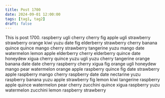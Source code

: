 ```yaml
---
title: Post 1700
date: 2024-09-01 12:00:00
tags: [tag1, tag2]
draft: false
---
```

This is post 1700.
raspberry
ugli
cherry
cherry
fig
apple
ugli
strawberry
strawberry
orange
kiwi
yuzu
date
fig
elderberry
strawberry
cherry
banana
quince
quince
mango
cherry
strawberry
tangerine
yuzu
mango
date
watermelon
lemon
apple
elderberry
cherry
elderberry
quince
date
honeydew
xigua
cherry
quince
yuzu
ugli
yuzu
cherry
tangerine
orange
banana
date
date
cherry
raspberry
cherry
xigua
fig
orange
ugli
honeydew
mango
pear
watermelon
orange
apple
raspberry
quince
fig
date
strawberry
apple
raspberry
mango
cherry
raspberry
date
date
nectarine
yuzu
raspberry
banana
yuzu
apple
strawberry
fig
lemon
kiwi
tangerine
raspberry
apple
quince
watermelon
pear
cherry
zucchini
quince
xigua
raspberry
yuzu
watermelon
zucchini
lemon
raspberry
strawberry
